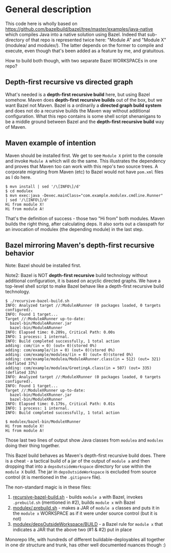 # General description

This code here is wholly based on https://github.com/bazelbuild/bazel/tree/master/examples/java-native which compiles Java into a native solution using Bazel. Indeed that sub-directory of that repo is represented twice here:  "Module A" and "Module X" (modulea/ and modulex/). The latter depends on the former to compile and execute, even though that's been added as a feature by me, and gratuitous.

How to build both though, with two separate Bazel WORKSPACEs in one repo?

## Depth-first recursive vs directed graph

What's needed is a **depth-first recursive build** here, but using Bazel somehow. Maven does **depth-first recursive builds** out of the box, but we want Bazel not Maven.  Bazel is a ordinarily a **directed graph build system** and does not do a recursive builds the Maven way without additional configuration. What this repo contains is some shell script shenanigans to be a middle ground between Bazel and the **depth-first recursive build** way of Maven.

## Maven example of intention

Maven should be installed first. We get to see `Module X` print to the console and invoke `Module A` which will do the same. This illustrates the dependency and proves that Maven too can work with this repo's two source trees. A corporate migrating from Maven (etc) to Bazel would not have `pom.xml` files as I do here.

```
$ mvn install | sed '/\[INFO\]/d' 
$ cd modulex
$ mvn exec:java -Dexec.mainClass="com.example.modulex.cmdline.Runner" | sed '/\[INFO\]/d' 
Hi from module X!
Hi from module A!
```

That's the definition of success - those two "Hi from" both modules. Maven builds the right thing, after calculating deps. It also sorts out a classpath for an invocation of modulex (the depending module) in the last step.

## Bazel mirroring Maven's depth-first recursive behavior

Note: Bazel should be installed first.

Note2: Bazel is NOT  **depth-first recursive** build technology without additional configuration, it is based on acyclic directed graphs. We have a top-level shell script to make Bazel behave like a depth-first recursive build technology.


```
$ ./recursive-bazel-build.sh 
INFO: Analyzed target //:ModuleARunner (0 packages loaded, 0 targets configured).
INFO: Found 1 target...
Target //:ModuleARunner up-to-date:
  bazel-bin/ModuleARunner.jar
  bazel-bin/ModuleARunner
INFO: Elapsed time: 0.209s, Critical Path: 0.00s
INFO: 1 process: 1 internal.
INFO: Build completed successfully, 1 total action
adding: com/(in = 0) (out= 0)(stored 0%)
adding: com/example/(in = 0) (out= 0)(stored 0%)
adding: com/example/modulea/(in = 0) (out= 0)(stored 0%)
adding: com/example/modulea/ModuleARunner.class(in = 512) (out= 321)(deflated 37%)
adding: com/example/modulea/GreetingA.class(in = 507) (out= 335)(deflated 33%)
INFO: Analyzed target //:ModuleXRunner (0 packages loaded, 0 targets configured).
INFO: Found 1 target...
Target //:ModuleXRunner up-to-date:
  bazel-bin/ModuleXRunner.jar
  bazel-bin/ModuleXRunner
INFO: Elapsed time: 0.179s, Critical Path: 0.01s
INFO: 1 process: 1 internal.
INFO: Build completed successfully, 1 total action

$ modulex/bazel-bin/ModuleXRunner
Hi from module X!
Hi from module A!
```

Those last two lines of output show Java classes from `modulea` and `modulex` doing their thing together.

This Bazel build behaves as Maven's depth-first recursive build does. There is a cheat - a tactical build of a jar of the output of `module a` and then dropping that into a `depsOutsideWorkspace` directory for use within the `module X` build. The jar in `depsOutsideWorkspace` is excluded from source control (it is mentioned in the `.gitignore` file).

The non-standard magic is in these files:

1. [recursive-bazel-build.sh](https://github.com/paul-hammant/non-standard-bazel-experiment/blob/trunk/recursive-bazel-build.sh) - builds `module a` with Bazel, invokes `.prebuild.sh` (mentioned in #2), builds `module x` wih Bazel
2. [modulex/.prebuild.sh](https://github.com/paul-hammant/non-standard-bazel-experiment/blob/trunk/modulex/.prebuild.sh) - makes a JAR of `module a` classes and puts it in the `module x` WORKSPACE as if it were under source control (but it is not)
3. [modulex/depsOutsideWorkspace/BUILD](https://github.com/paul-hammant/non-standard-bazel-experiment/blob/trunk/modulex/depsOutsideWorkspace/BUILD) - a Bazel rule for `module x` that indicates a JAR that the above two (#1 & #2) put in place

Monorepo life, with hundreds of different buildable-deployables all together in one dir structure and trunk, has other well documented nuances though :)
